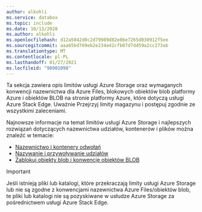 ```yaml
---
author: alkohli
ms.service: databox
ms.topic: include
ms.date: 10/13/2020
ms.author: alkohli
ms.openlocfilehash: d12a5042d0c2d79989d82e86e7265d030912f5ee
ms.sourcegitcommit: aaa65bd769eb2e234e42cfb07d7d459a2cc273ab
ms.translationtype: MT
ms.contentlocale: pl-PL
ms.lasthandoff: 01/27/2021
ms.locfileid: "98901098"
---
```

Ta sekcja zawiera opis limitów usługi Azure Storage oraz wymaganych konwencji nazewnictwa dla Azure Files, blokowych obiektów blob platformy Azure i obiektów BLOB na stronie platformy Azure, które dotyczą usługi Azure Stack Edge. Uważnie Przejrzyj limity magazynu i postępuj zgodnie ze wszystkimi zaleceniami.

Najnowsze informacje na temat limitów usługi Azure Storage i najlepszych rozwiązań dotyczących nazewnictwa udziałów, kontenerów i plików można znaleźć w temacie:

- [Nazewnictwo i kontenery odwołań](/rest/api/storageservices/naming-and-referencing-containers--blobs--and-metadata)
- [Nazywanie i przywoływanie udziałów](/rest/api/storageservices/naming-and-referencing-shares--directories--files--and-metadata)
- [Zablokuj obiekty blob i konwencje obiektów BLOB](/rest/api/storageservices/understanding-block-blobs--append-blobs--and-page-blobs)

> [!IMPORTANT]
> Jeśli istnieją pliki lub katalogi, które przekraczają limity usługi Azure Storage lub nie są zgodne z konwencjami nazewnictwa Azure Files/obiektów blob, te pliki lub katalogi nie są pozyskiwane w usłudze Azure Storage za pośrednictwem usługi Azure Stack Edge.